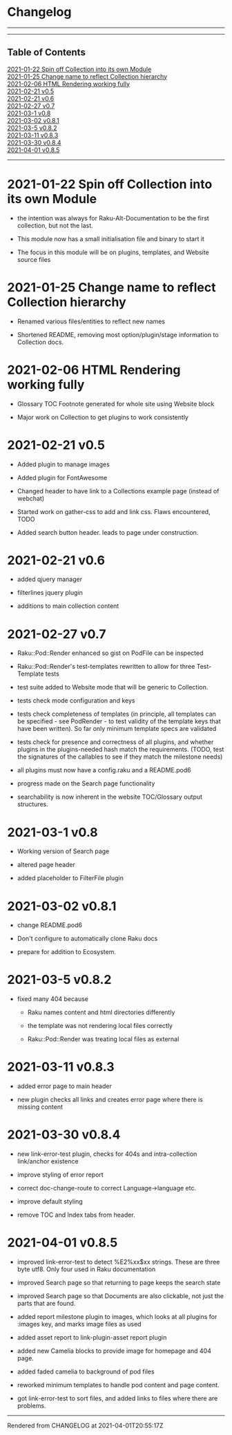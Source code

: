 # Changelog

----
----
## Table of Contents
[2021-01-22 Spin off Collection into its own Module](#2021-01-22-spin-off-collection-into-its-own-module)  
[2021-01-25 Change name to reflect Collection hierarchy](#2021-01-25-change-name-to-reflect-collection-hierarchy)  
[2021-02-06 HTML Rendering working fully](#2021-02-06-html-rendering-working-fully)  
[2021-02-21 v0.5](#2021-02-21-v05)  
[2021-02-21 v0.6](#2021-02-21-v06)  
[2021-02-27 v0.7](#2021-02-27-v07)  
[2021-03-1 v0.8](#2021-03-1-v08)  
[2021-03-02 v0.8.1](#2021-03-02-v081)  
[2021-03-5 v0.8.2](#2021-03-5-v082)  
[2021-03-11 v0.8.3](#2021-03-11-v083)  
[2021-03-30 v0.8.4](#2021-03-30-v084)  
[2021-04-01 v0.8.5](#2021-04-01-v085)  

----
# 2021-01-22 Spin off Collection into its own Module
*  the intention was always for Raku-Alt-Documentation to be the first collection, but not the last.

*  This module now has a small initialisation file and binary to start it

*  The focus in this module will be on plugins, templates, and Website source files

# 2021-01-25 Change name to reflect Collection hierarchy
*  Renamed various files/entities to reflect new names

*  Shortened README, removing most option/plugin/stage information to Collection docs.

# 2021-02-06 HTML Rendering working fully
*  Glossary TOC Footnote generated for whole site using Website block

*  Major work on Collection to get plugins to work consistently

# 2021-02-21 v0.5
*  Added plugin to manage images

*  Added plugin for FontAwesome

*  Changed header to have link to a Collections example page (instead of webchat)

*  Started work on gather-css to add and link css. Flaws encountered, TODO

*  Added search button header. leads to page under construction.

# 2021-02-21 v0.6
*  added qjuery manager

*  filterlines jquery plugin

*  additions to main collection content

# 2021-02-27 v0.7
*  Raku::Pod::Render enhanced so gist on PodFile can be inspected

*  Raku::Pod::Render's test-templates rewritten to allow for three Test-Template tests

*  test suite added to Website mode that will be generic to Collection.

*  tests check mode configuration and keys

*  tests check completeness of templates (in principle, all templates can be specified - see PodRender - to test validity of the template keys that have been written). So far only minimum template specs are validated

*  tests check for presence and correctness of all plugins, and whether plugins in the plugins-needed hash match the requirements. (TODO, test the signatures of the callables to see if they match the milestone needs)

*  all plugins must now have a config.raku and a README.pod6

*  progress made on the Search page functionality

*  searchability is now inherent in the website TOC/Glossary output structures.

# 2021-03-1 v0.8
*  Working version of Search page

*  altered page header

*  added placeholder to FilterFile plugin

# 2021-03-02 v0.8.1
*  change README.pod6

*  Don't configure to automatically clone Raku docs

*  prepare for addition to Ecosystem.

# 2021-03-5 v0.8.2
*  fixed many 404 because

	*  Raku names content and html directories differently

	*  the template was not rendering local files correctly

	*  Raku::Pod::Render was treating local files as external

# 2021-03-11 v0.8.3
*  added error page to main header

*  new plugin checks all links and creates error page where there is missing content

# 2021-03-30 v0.8.4
*  new link-error-test plugin, checks for 404s and intra-collection link/anchor existence

*  improve styling of error report

*  correct doc-change-route to correct Language->language etc.

*  improve default styling

*  remove TOC and Index tabs from header.

# 2021-04-01 v0.8.5


*  improved link-error-test to detect %E2%xx$xx strings. These are three byte utf8. Only four used in Raku documentation

*  improved Search page so that returning to page keeps the search state

*  improved Search page so that Documents are also clickable, not just the parts that are found.

*  added report milestone plugin to images, which looks at all plugins for :images key, and marks image files as used

*  added asset report to link-plugin-asset report plugin

*  added new Camelia blocks to provide image for homepage and 404 page.

*  added faded camelia to background of pod files

*  reworked minimum templates to handle pod content and page content.

*  got link-error-test to sort files, and added links to files where there are problems.





----
Rendered from CHANGELOG at 2021-04-01T20:55:17Z